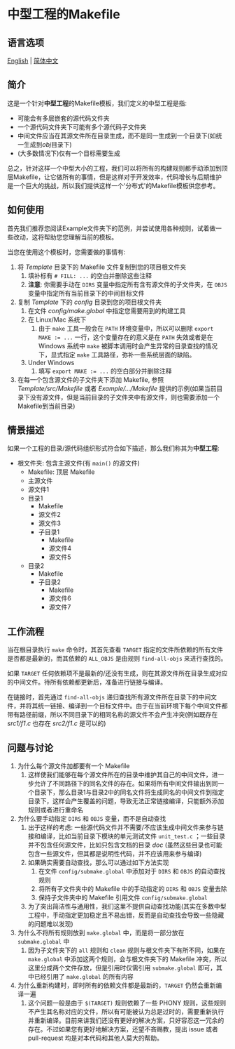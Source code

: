 # 中型工程的Makefile

## 语言选项

[English](../Readme.md) | [简体中文](./Readme-cn.md)

## 简介

这是一个针对**中型工程**的Makefile模板，我们定义的中型工程是指:

- 可能会有多层嵌套的源代码文件夹
- 一个源代码文件夹下可能有多个源代码子文件夹
- 中间文件应当在其源文件所在目录生成，而不是同一生成到一个目录下(如统一生成到*obj*目录下)
- (大多数情况下)仅有一个目标需要生成

总之，针对这样一个中型大小的工程，我们可以将所有的构建规则都手动添加到顶层Makefile，让它做所有的事情，但是这样对于开发效率，代码增长与后期维护是一个巨大的挑战，所以我们提供这样一个'分布式'的Makefile模板供您参考。

## 如何使用

首先我们推荐您阅读Example文件夹下的范例，并尝试使用各种规则，试着做一些改动，这将帮助您您理解当前的模板。

当您在使用这个模板时，您需要做的事情有:

1. 将 *Template* 目录下的 Makefile 文件复制到您的项目根文件夹
    1. 填补标有 `# FILL: ...` 的空白并删除这些注释
    1. **注意**: 你需要手动在 `DIRS` 变量中指定所有含有源文件的子文件夹，在 `OBJS` 变量中指定所有当前目录下的中间目标文件
1. 复制 *Template* 下的 *config* 目录到您的项目根文件夹
    1. 在文件 *config/make.global* 中指定您需要用到的构建工具
    1. 在 Linux/Mac 系统下
        1. 由于 `make` 工具一般会在 `PATH` 环境变量中，所以可以删除 `export MAKE := ...` 一行，这个变量存在的意义是在 `PATH` 失效或者是在 Windows 系统中 `make` 被脚本调用时会产生异常的目录查找的情况下，显式指定 `make` 工具路径，弥补一些系统层面的缺陷。
    1. Under Windows
        1. 填写 `export MAKE := ...` 的空白部分并删除注释
1. 在每一个包含源文件的子文件夹下添加 Makefile, 参照 *Template/src/Makefile* 或者 *Example/.../Makefile* 提供的示例(如果当前目录下没有源文件，但是当前目录的子文件夹中有源文件，则也需要添加一个Makefile到当前目录)

## 情景描述

如果一个工程的目录/源代码组织形式符合如下描述，那么我们称其为**中型工程**:

- 根文件夹: 包含主源文件(有 `main()` 的源文件)
  - Makefile: 顶层 Makefile
  - 主源文件
  - 源文件1
  - 目录1
    - Makefile
    - 源文件2
    - 源文件3
    - 子目录1
      - Makefile
      - 源文件4
      - 源文件5
  - 目录2
    - Makefile
    - 子目录2
      - Makefile
      - 源文件6
      - 源文件7

## 工作流程

当在根目录执行 `make` 命令时，其首先查看 `TARGET` 指定的文件所依赖的所有文件是否都是最新的，而其依赖的 `ALL_OBJS` 是由规则 `find-all-objs` 来进行查找的。

如果 `TARGET` 任何依赖项不是最新的/还没有生成，则在其源文件所在目录生成对应的中间文件。待所有依赖都更新后，准备进行链接与编译。

在链接时，首先通过 `find-all-objs` 递归查找所有源文件所在目录下的中间文件，并将其统一链接、编译到一个目标文件中。由于在当前环境下每个中间文件都带有路径前缀，所以不同目录下的相同名称的源文件不会产生冲突(例如既存在 *src1/f1.c* 也存在 *src2/f1.c* 是可以的)

## 问题与讨论

1. 为什么每个源文件加都要有一个 Makefile
    1. 这样使我们能够在每个源文件所在的目录中维护其自己的中间文件，进一步允许了不同路径下的同名文件的存在。如果将所有中间文件输出到同一个目录下，那么目录1与目录2中的同名文件将生成同名的中间文件到指定目录下，这样会产生覆盖的问题，导致无法正常链接编译，只能额外添加规则或者进行重命名
1. 为什么要手动指定 `DIRS` 和 `OBJS` 变量，而不是自动查找
    1. 出于这样的考虑: 一些源代码文件并不需要/不应该生成中间文件来参与链接和编译，比如当前目录下模块的单元测试文件 `unit_test.c` ；一些目录并不包含任何源文件，比如只包含文档的目录 *doc* (虽然这些目录也可能包含一些源文件，但其都是说明性代码，并不应该用来参与编译)
    1. 如果确实需要自动查找，那么可以通过如下方法实现
        1. 在文件 `config/submake.global` 中添加对于 `DIRS` 和 `OBJS` 的自动查找规则
        1. 将所有子文件夹中的 Makefile 中的手动指定的 `DIRS` 和 `OBJS` 变量去除
        1. 保持子文件夹中的 Makefile 引用文件 `config/submake.global`
    1. 为了突出简洁性与通用性，我们这里不提供自动查找功能(其实在多数中型工程中，手动指定更加稳定且不易出错，反而是自动查找会导致一些隐藏的问题难以发现)
1. 为什么不将所有规则放到 `make.global` 中，而是将一部分放在 `submake.global` 中
    1. 因为子文件夹下的 `all` 规则和 `clean` 规则与根文件夹下有所不同，如果在 `make.global` 中添加这两个规则，会与根文件夹下的 Makefile 冲突，所以这里分成两个文件存放，但是引用时仅需引用 `submake.global` 即可，其中已经引用了 `make.global` 的所有内容
1. 为什么重新构建时，即时所有的依赖文件都是最新的，`TARGET` 仍然会重新编译一遍
    1. 这个问题一般是由于 `$(TARGET)` 规则依赖了一些 PHONY 规则，这些规则不产生其名称对应的文件，所以有可能被认为总是过时的，需要重新执行并重新编译。目前来讲我们还没有更好的解决方案，只好容忍这一冗余的存在。不过如果您有更好地解决方案，还望不吝赐教，提出 issue 或者 pull-request 均是对本代码和其他人莫大的帮助。
